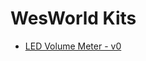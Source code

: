 # WesWorld Kits

- [LED Volume Meter - v0](LED%20Volume%20Meter/v0/ww_kit_uno_neopixel_5x8_volume/README.md)
